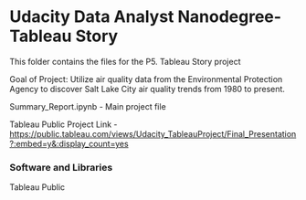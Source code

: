 # Udacity Data Analyst Nanodegree- Tableau Story

This folder contains the files for the P5. Tableau Story project

Goal of Project: Utilize air quality data from the Environmental Protection Agency to discover Salt Lake City air quality trends from 1980 to present.

Summary_Report.ipynb - Main project file

Tableau Public Project Link - https://public.tableau.com/views/Udacity_TableauProject/Final_Presentation?:embed=y&:display_count=yes

### Software and Libraries
Tableau Public

